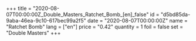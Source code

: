 +++
title = "2020-08-07T00:00:00Z_Double_Masters_Ratchet_Bomb_[en]_false"
id = "d5bd85da-9aba-46ea-9c10-617bec99a2f5"
date = "2020-08-07T00:00:00Z"
name = "Ratchet Bomb"
lang = ["en"]
price = "0.42"
quantity = 1
foil = false
set = "Double Masters"
+++
